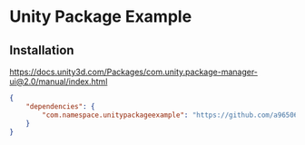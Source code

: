 # Unity Package Example

## Installation

<https://docs.unity3d.com/Packages/com.unity.package-manager-ui@2.0/manual/index.html>

```json
{
    "dependencies": {
        "com.namespace.unitypackageexample": "https://github.com/a9650615/unity-shader-package.git#upm"
    }
}
```
